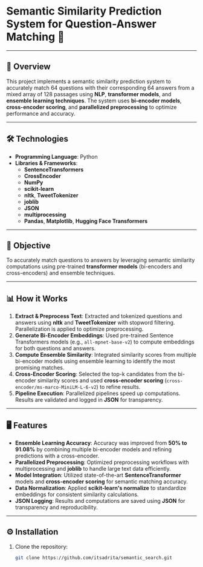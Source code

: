 # Semantic Similarity Prediction System for Question-Answer Matching 🚀  

---

## 📖 Overview  

This project implements a semantic similarity prediction system to accurately match 64 questions with their corresponding 64 answers from a mixed array of 128 passages using **NLP**, **transformer models**, and **ensemble learning techniques**. The system uses **bi-encoder models**, **cross-encoder scoring**, and **parallelized preprocessing** to optimize performance and accuracy.

---

## 🛠️ Technologies  

- **Programming Language**: Python  
- **Libraries & Frameworks**:  
  - **SentenceTransformers**  
  - **CrossEncoder**  
  - **NumPy**  
  - **scikit-learn**  
  - **nltk**, **TweetTokenizer**  
  - **joblib**  
  - **JSON**  
  - **multiprocessing**  
  - **Pandas**, **Matplotlib**, **Hugging Face Transformers**  

---

## 🔮 Objective  

To accurately match questions to answers by leveraging semantic similarity computations using pre-trained **transformer models** (bi-encoders and cross-encoders) and ensemble techniques.  

---

## 📊 How it Works  

1. **Extract & Preprocess Text**: Extracted and tokenized questions and answers using **nltk** and **TweetTokenizer** with stopword filtering. Parallelization is applied to optimize preprocessing.
2. **Generate Bi-Encoder Embeddings**: Used pre-trained Sentence Transformers models (e.g., `all-mpnet-base-v2`) to compute embeddings for both questions and answers.
3. **Compute Ensemble Similarity**: Integrated similarity scores from multiple bi-encoder models using ensemble learning to identify the most promising matches.
4. **Cross-Encoder Scoring**: Selected the top-k candidates from the bi-encoder similarity scores and used **cross-encoder scoring** (`cross-encoder/ms-marco-MiniLM-L-6-v2`) to refine results.
5. **Pipeline Execution**: Parallelized pipelines speed up computations. Results are validated and logged in **JSON** for transparency.

---

## 🖥️ Features  

- **Ensemble Learning Accuracy**: Accuracy was improved from **50% to 91.08%** by combining multiple bi-encoder models and refining predictions with a cross-encoder.
- **Parallelized Preprocessing**: Optimized preprocessing workflows with multiprocessing and **joblib** to handle large text data efficiently.
- **Model Integration**: Utilized state-of-the-art **SentenceTransformer** models and **cross-encoder scoring** for semantic matching accuracy.
- **Data Normalization**: Applied **scikit-learn's normalize** to standardize embeddings for consistent similarity calculations.
- **JSON Logging**: Results and computations are saved using **JSON** for transparency and reproducibility.

---

## ⚙️ Installation  

1. Clone the repository:  
   ```bash
   git clone https://github.com/itsadrita/semantic_search.git
